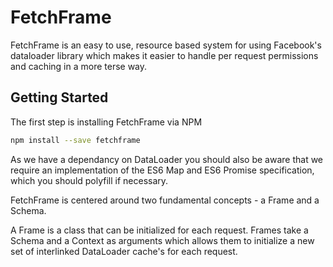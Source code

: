 # FetchFrame

FetchFrame is an easy to use, resource based system for using Facebook's dataloader library which makes it easier to handle per request permissions
and caching in a more terse way.

## Getting Started

The first step is installing FetchFrame via NPM

```sh
npm install --save fetchframe
```

As we have a dependancy on DataLoader you should also be aware that we require an implementation of the ES6 Map and ES6 Promise specification, which you should polyfill if necessary.

FetchFrame is centered around two fundamental concepts - a Frame and a Schema.

A Frame is a class that can be initialized for each request. Frames take a Schema and a Context as arguments which allows them to initialize a new set of interlinked DataLoader cache's for each request.

